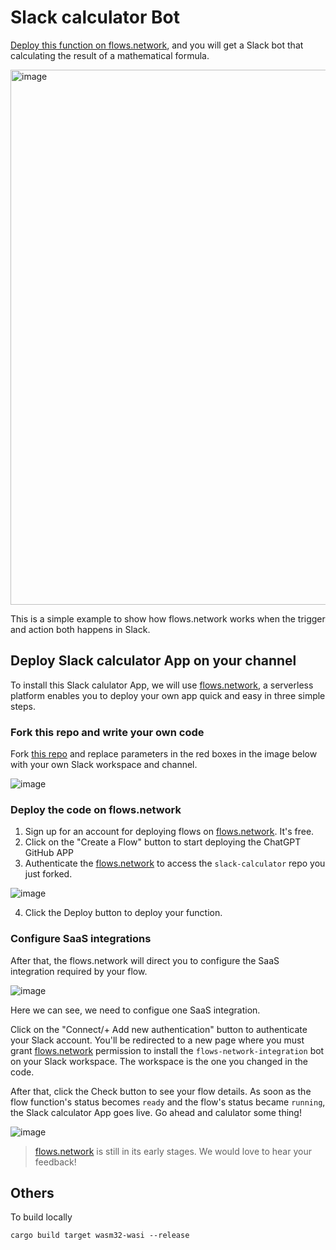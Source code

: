 # Slack calculator Bot

[Deploy this function on flows.network](#deploy-slack-calculator-app-on-your-channel), and you will get a Slack bot that calculating the result of a mathematical formula.

<img width="856" alt="image" src="https://user-images.githubusercontent.com/45785633/226882668-faaf3550-ff68-4a3d-9509-d1482d22b803.png">

This is a simple example to show how flows.network works when the trigger and action both happens in Slack.

## Deploy Slack calculator App on your channel

To install this Slack calulator App, we will use [flows.network](https://flows.network/), a serverless platform enables you to deploy your own app quick and easy in three simple steps.

### Fork this repo and write your own code

Fork [this repo](https://github.com/flows-network/slack-calculator) and replace parameters in the red boxes in the image below with your own Slack workspace and channel.

![image](https://user-images.githubusercontent.com/45785633/226887619-e6bc05ce-d16b-48bb-9902-6c8f2ee68ec3.png)


### Deploy the code on flows.network

1. Sign up for an account for deploying flows on [flows.network](https://flows.network/). It's free.
2. Click on the "Create a Flow" button to start deploying the ChatGPT GitHub APP
3. Authenticate the [flows.network](https://flows.network/) to access the `slack-calculator` repo you just forked. 

![image](https://user-images.githubusercontent.com/45785633/226546523-93071359-b957-4653-a429-ab983ee9a078.png)

4. Click the Deploy button to deploy your function.

### Configure SaaS integrations

After that, the flows.network will direct you to configure the SaaS integration required by your flow.

![image](https://user-images.githubusercontent.com/45785633/226888313-6e734828-f948-4e62-83fe-c26005aef445.png)

Here we can see, we need to configue one SaaS integration.

Click on the "Connect/+ Add new authentication" button to authenticate your Slack account. You'll be redirected to a new page where you must grant [flows.network](https://flows.network/) permission to install the `flows-network-integration` bot on your Slack workspace. The workspace is the one you changed in the code.



After that, click the Check button to see your flow details. As soon as the flow function's status becomes `ready` and the flow's status became `running`, the Slack calculator App goes live. Go ahead and calulator some thing!

![image](https://user-images.githubusercontent.com/45785633/226889061-a2443258-d8bf-4376-922a-dd85bd894d73.png)

> [flows.network](https://flows.network/) is still in its early stages. We would love to hear your feedback!


## Others


To build locally

```
cargo build target wasm32-wasi --release
```
